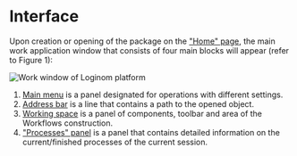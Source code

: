 # Interface

Upon creation or opening of the package on the ["Home" page](./home-page.md), the main work application window that consists of four main blocks will appear (refer to  Figure 1):

![Work window of Loginom platform](./interface-blocks.png)

1. [Main menu](./main-menu.md) is a panel designated for operations with different settings.
2. [Address bar](./addres-bar.md) is a line that contains a path to the opened object.
3. [Working space](./workspace.md) is a panel of components, toolbar and area of the Workflows construction.
4. ["Processes" panel](./processes-panel.md) is a panel that contains detailed information on the current/finished processes of the current session.